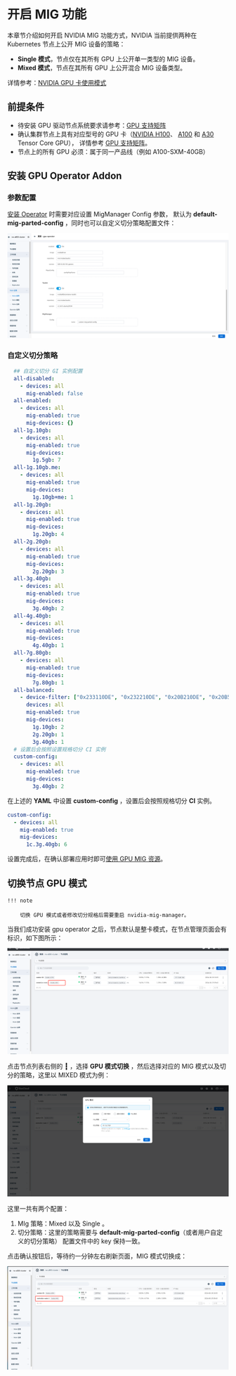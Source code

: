# 开启 MIG 功能

本章节介绍如何开启 NVIDIA MIG 功能方式，NVIDIA 当前提供两种在 Kubernetes 节点上公开 MIG 设备的策略： 

- **Single 模式**，节点仅在其所有 GPU 上公开单一类型的 MIG 设备。
- **Mixed 模式**，节点在其所有 GPU 上公开混合 MIG 设备类型。

详情参考：[NVIDIA GPU 卡使用模式](../index.md)

## 前提条件

- 待安装 GPU 驱动节点系统要求请参考：[GPU 支持矩阵](../../gpu_matrix.md)
- 确认集群节点上具有对应型号的 GPU 卡（[NVIDIA H100](https://www.nvidia.com/en-us/data-center/h100/)、
  [A100](https://www.nvidia.com/en-us/data-center/a100/) 和
  [A30](https://www.nvidia.com/en-us/data-center/products/a30-gpu/) Tensor Core GPU），
  详情参考 [GPU 支持矩阵](../../gpu_matrix.md)。
- 节点上的所有 GPU 必须：属于同一产品线（例如 A100-SXM-40GB）

## 安装 GPU Operator Addon

### 参数配置

[安装 Operator](../install_nvidia_driver_of_operator.md) 时需要对应设置 MigManager Config 参数，
默认为 **default-mig-parted-config** ，同时也可以自定义切分策略配置文件：

![single](../../images/gpu-operator-mig.png)

### 自定义切分策略

```yaml
  ## 自定义切分 GI 实例配置
  all-disabled:
    - devices: all
      mig-enabled: false
  all-enabled:
    - devices: all
      mig-enabled: true
      mig-devices: {}
  all-1g.10gb:
    - devices: all
      mig-enabled: true
      mig-devices:
        1g.5gb: 7
  all-1g.10gb.me:
    - devices: all
      mig-enabled: true
      mig-devices:
        1g.10gb+me: 1
  all-1g.20gb:
    - devices: all
      mig-enabled: true
      mig-devices:
        1g.20gb: 4
  all-2g.20gb:
    - devices: all
      mig-enabled: true
      mig-devices:
        2g.20gb: 3
  all-3g.40gb:
    - devices: all
      mig-enabled: true
      mig-devices:
        3g.40gb: 2
  all-4g.40gb:
    - devices: all
      mig-enabled: true
      mig-devices:
        4g.40gb: 1
  all-7g.80gb:
    - devices: all
      mig-enabled: true
      mig-devices:
        7g.80gb: 1
  all-balanced:
    - device-filter: ["0x233110DE", "0x232210DE", "0x20B210DE", "0x20B510DE", "0x20F310DE", "0x20F510DE"]
      devices: all
      mig-enabled: true
      mig-devices:
        1g.10gb: 2
        2g.20gb: 1
        3g.40gb: 1
  # 设置后会按照设置规格切分 CI 实例
  custom-config:
    - devices: all
      mig-enabled: true
      mig-devices:
        3g.40gb: 2
```

在上述的 **YAML** 中设置 **custom-config** ，设置后会按照规格切分 **CI** 实例。

```yaml
custom-config:
  - devices: all
    mig-enabled: true
    mig-devices:
      1c.3g.40gb: 6
```

设置完成后，在确认部署应用时即可[使用 GPU MIG 资源](mig_usage.md)。

## 切换节点 GPU 模式
    !!! note
    
        切换 GPU 模式或者修改切分规格后需要重启 nvidia-mig-manager。

当我们成功安装 gpu operator 之后，节点默认是整卡模式，在节点管理页面会有标识，如下图所示：

![mixed](../../images/node-gpu.png)

点击节点列表右侧的 __┇__ ，选择 **GPU 模式切换** ，然后选择对应的 MIG 模式以及切分的策略，这里以 MIXED 模式为例：

![mig](../../images/mig-select.png)

这里一共有两个配置：

1. MIg 策略：Mixed 以及 Single 。
2. 切分策略：这里的策略需要与 **default-mig-parted-config**（或者用户自定义的切分策略） 配置文件中的 key 保持一致。

点击确认按钮后，等待约一分钟左右刷新页面，MIG 模式切换成：

![切换 mig](../../images/node-mig.png)

